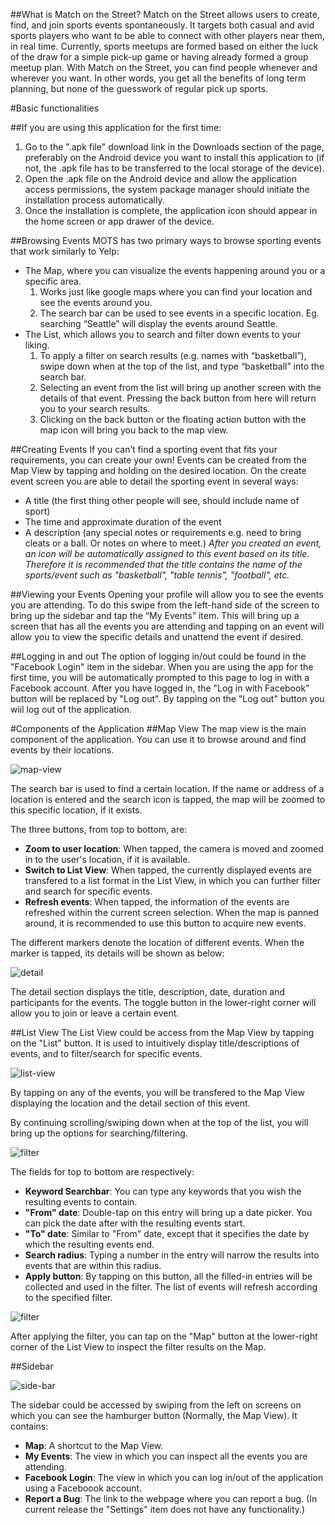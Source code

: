 ##What is Match on the Street?
Match on the Street allows users to create, find, and join sports events spontaneously. It targets both casual and avid sports players who want to be able to connect with other players near them, in real time. Currently, sports meetups are formed based on either the luck of the draw for a simple pick-up game or having already formed a group meetup plan. With Match on the Street, you can find people whenever and wherever you want. In other words, you get all the benefits of long term planning, but none of the guesswork of regular pick up sports. 

#Basic functionalities

##If you are using this application for the first time:
1. Go to the ".apk file" download link in the Downloads section of the page, preferably on the Android device you want to install this application to (if not, the .apk file has to be transferred to the local storage of the device).
2. Open the .apk file on the Android device and allow the application access permissions, the system package manager should initiate the installation process automatically.
3. Once the installation is complete, the application icon should appear in the home screen or app drawer of the device.

##Browsing Events
MOTS has two primary ways to browse sporting events that work similarly to Yelp: 
* The Map, where you can visualize the events happening around you or a specific area.
  1. Works just like google maps where you can find your location and see the events around you.
  2. The search bar can be used to see events in a specific location. Eg. searching “Seattle” will display the events around Seattle.
* The List, which allows you to search and filter down events to your liking. 
  1. To apply a filter on search results (e.g. names with “basketball”), swipe down when at the top of the list, and type “basketball” into the search bar.
  2. Selecting an event from the list will bring up another screen with the details of that event. Pressing the back button from here will return you to your search results.
  3. Clicking on the back button or the floating action button with the map icon will bring you back to the map view.

##Creating Events
If you can’t find a sporting event that fits your requirements, you can create your own! Events can be created from the Map View by tapping and holding on the desired location. On the create event screen you are able to detail the sporting event in several ways:
* A title (the first thing other people will see, should include name of sport)
* The time and approximate duration of the event 
* A description (any special notes or requirements e.g. need to bring cleats or a ball. Or notes on where to meet.)
*After you created an event, an icon will be automatically assigned to this event based on its title. Therefore it is recommended that the title contains the name of the sports/event such as "basketball", "table tennis", "football", etc.*

##Viewing your Events
Opening your profile will allow you to see the events you are attending. To do this swipe from the left-hand side of the screen to bring up the sidebar and tap the “My Events” item. This will bring up a screen that has all the events you are attending and tapping on an event will allow you to view the specific details and unattend the event if desired.

##Logging in and out
The option of logging in/out could be found in the "Facebook Login" item in the sidebar.
When you are using the app for the first time, you will be automatically prompted to this page to log in with a Facebook account. After you have logged in, the "Log in with Facebook" button will be replaced by "Log out". By tapping on the "Log out" button you wiil log out of the application.

#Components of the Application
##Map View
The map view is the main component of the application. You can use it to browse around and find events by their locations.

![map-view](https://github.com/MatchOnTheStreet/Docs/blob/master/img/ss-map.png)

The search bar is used to find a certain location. If the name or address of a location is entered and the search icon is tapped, the map will be zoomed to this specific location, if it exists.

The three buttons, from top to bottom, are:
* **Zoom to user location**: When tapped, the camera is moved and zoomed in to the user's location, if it is available.
* **Switch to List View**: When tapped, the currently displayed events are transfered to a list format in the List View, in which you can further filter and search for specific events.
* **Refresh events**: When tapped, the information of the events are refreshed within the current screen selection. When the map is panned around, it is recommended to use this button to acquire new events.

The different markers denote the location of different events. When the marker is tapped, its details will be shown as below:

![detail](https://github.com/MatchOnTheStreet/Docs/blob/master/img/ss-detail.png)

The detail section displays the title, description, date, duration and participants for the events. The toggle button in the lower-right corner will allow you to join or leave a certain event.

##List View
The List View could be access from the Map View by tapping on the "List" button. It is used to intuitively display title/descriptions of events, and to filter/search for specific events.

![list-view](https://github.com/MatchOnTheStreet/Docs/blob/master/img/ss-list.png)

By tapping on any of the events, you will be transfered to the Map View displaying the location and the detail section of this event.

By continuing scrolling/swiping down when at the top of the list, you will bring up the options for searching/filtering.

![filter](https://github.com/MatchOnTheStreet/Docs/blob/master/img/ss-filter.png)

The fields for top to bottom are respectively:
* **Keyword Searchbar**: You can type any keywords that you wish the resulting events to contain.
* **"From" date**: Double-tap on this entry will bring up a date picker. You can pick the date after with the resulting events start.
* **"To" date**: Similar to "From" date, except that it specifies the date by which the resulting events end.
* **Search radius**: Typing a number in the entry will narrow the results into events that are within this radius.
* **Apply button**: By tapping on this button, all the filled-in entries will be collected and used in the filter. The list of events will refresh according to the specified filter.

![filter](https://github.com/MatchOnTheStreet/Docs/blob/master/img/ss-filter-after.png)

After applying the filter, you can tap on the "Map" button at the lower-right corner of the List View to inspect the filter results on the Map.

##Sidebar

![side-bar](https://github.com/MatchOnTheStreet/Docs/blob/master/img/ss-sidebar.png)

The sidebar could be accessed by swiping from the left on screens on which you can see the hamburger button (Normally, the Map View). It contains: 
* **Map**: A shortcut to the Map View.
* **My Events**: The view in which you can inspect all the events you are attending.
* **Facebook Login**: The view in which you can log in/out of the application using a Faceboook account.
* **Report a Bug**: The link to the webpage where you can report a bug.
(In current release the "Settings" item does not have any functionality.)



